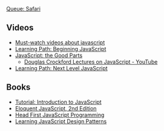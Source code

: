 [Queue: Safari](https://www.safaribooksonline.com/s/?q=*&filter=JavaScript&limit=30)

Videos
------
* [Must-watch videos about javascript](https://github.com/bolshchikov/js-must-watch)
* [Learning Path: Beginning JavaScript](https://www.safaribooksonline.com/learning-paths/learning-path-beginning/9781491987124)
* [JavaScript: the Good Parts](https://www.safaribooksonline.com/library/view/javascript-the-good/9781457197703/)
  * [Douglas Crockford Lectures on JavaScript - YouTube](https://www.youtube.com/playlist?list=PL62E185BB8577B63D)
* [Learning Path: Next Level JavaScript](https://www.safaribooksonline.com/library/view/learning-path-next/9781786461216/)

Books
------
* [Tutorial: Introduction to JavaScript](https://www.safaribooksonline.com/tutorials/introduction-to-javascript-ots/)
* [Eloquent JavaScript, 2nd Edition](https://www.safaribooksonline.com/library/view/eloquent-javascript-2nd/9781457189821/)
* [Head First JavaScript Programming](https://www.safaribooksonline.com/library/view/head-first-javascript/9781449340124/)
* [Learning JavaScript Design Patterns](https://www.safaribooksonline.com/library/view/learning-javascript-design/9781449334840/)